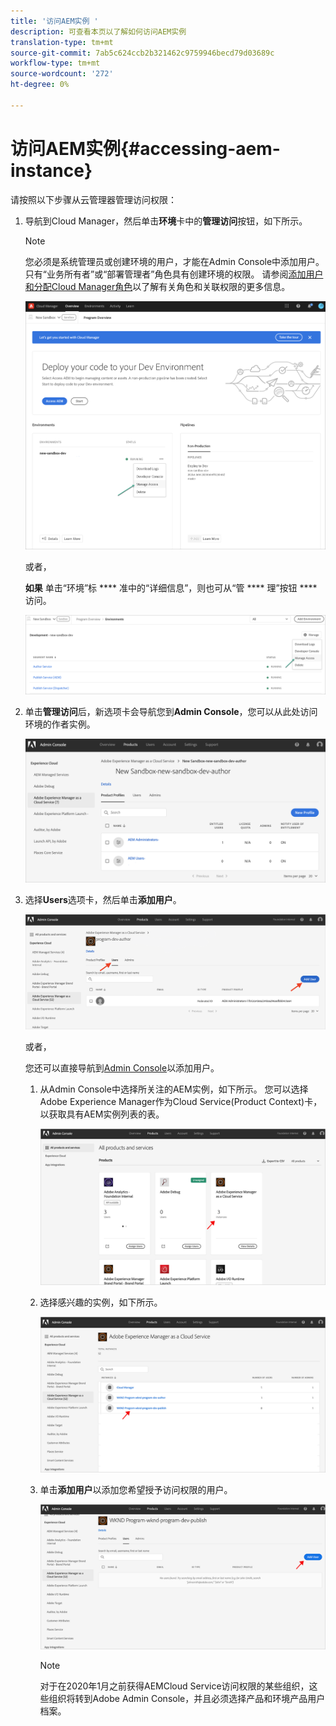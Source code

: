 ```yaml
---
title: '访问AEM实例 '
description: 可查看本页以了解如何访问AEM实例
translation-type: tm+mt
source-git-commit: 7ab5c624ccb2b321462c9759946becd79d03689c
workflow-type: tm+mt
source-wordcount: '272'
ht-degree: 0%

---
```



# 访问AEM实例{#accessing-aem-instance}

请按照以下步骤从云管理器管理访问权限：

1. 导航到Cloud Manager，然后单击&#x200B;**环境**&#x200B;卡中的&#x200B;**管理访问**&#x200B;按钮，如下所示。

   >[!NOTE]
   >您必须是系统管理员或创建环境的用户，才能在Admin Console中添加用户。 只有“业务所有者”或“部署管理者”角色具有创建环境的权限。 请参阅[添加用户和分配Cloud Manager角色](/help/onboarding/what-is-required/add-users-assign-cm-roles.md)以了解有关角色和关联权限的更多信息。

   ![](/help/onboarding/getting-access-to-aem-in-cloud/assets/sys-admin6.png)

   或者，

   **如果** 单击“环境”标 **** 准中的“详细信息”，则也可从“管 **** 理”按钮 **** 访问。

   ![](/help/onboarding/getting-access-to-aem-in-cloud/assets/sys-admin4.png)


1. 单击&#x200B;**管理访问**&#x200B;后，新选项卡会导航您到&#x200B;**Admin Console**，您可以从此处访问环境的作者实例。

   ![](/help/onboarding/getting-access-to-aem-in-cloud/assets/sys-admin-2.png)

1. 选择&#x200B;**Users**&#x200B;选项卡，然后单击&#x200B;**添加用户**。

   ![](/help/onboarding/what-is-required/assets/admin-console-5.png)



   或者，

   您还可以直接导航到[Admin Console](https://adminconsole.adobe.com)以添加用户。

   1. 从Admin Console中选择所关注的AEM实例，如下所示。 您可以选择Adobe Experience Manager作为Cloud Service(Product Context)卡，以获取具有AEM实例列表的表。

      ![](/help/onboarding/what-is-required/assets/admin-console-6.png)

   1. 选择感兴趣的实例，如下所示。

      ![](/help/onboarding/what-is-required/assets/admin-console-7.png)


   1. 单击&#x200B;**添加用户**&#x200B;以添加您希望授予访问权限的用户。

      ![](/help/onboarding/what-is-required/assets/admin-console-8.png)

      >[!NOTE]
      >对于在2020年1月之前获得AEMCloud Service访问权限的某些组织，这些组织将转到Adobe Admin Console，并且必须选择产品和环境产品用户档案。

